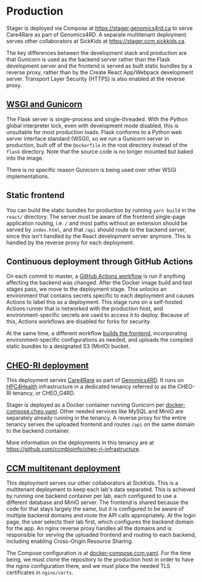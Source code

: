 # Production

Stager is deployed via Compose at https://stager.genomics4rd.ca to serve Care4Rare as part of Genomics4RD.
A separate multitenant deployment serves other collaborators at SickKids at https://stager.ccm.sickkids.ca.

The key differences between the development stack and production are that Gunicorn is used as the backend
server rather than the Flask development server and the frontend is served as built static bundles by a
reverse proxy, rather than by the Create React App/Webpack development server. Transport Layer Security
(HTTPS) is also enabled at the reverse proxy.

## [WSGI and Gunicorn](https://gunicorn.org/#docs)

The Flask server is single-process and single-threaded. With the Python global interpreter lock,
even with development mode disabled, this is unsuitable for most production loads. Flask conforms
to a Python web server interface standard (WSGI), so we run a Gunicorn server in production, built
off of the `Dockerfile` in the root directory instead of the `flask` directory. Note that the
source code is no longer mounted but baked into the image.

There is no specific reason Gunicorn is being used over other WSGI implementations.

## Static frontend

You can build the static bundles for production by running `yarn build` in the `react/` directory.
The server must be aware of the frontend single-page application routing, i.e. `/` and most paths
without an extension should be served by `index.html`, and that `/api` should route to the backend
server, since this isn't handled by the React development server anymore. This is handled by the
reverse proxy for each deployment.

## Continuous deployment through GitHub Actions

On each commit to master, a [GitHub Actions workflow](/.github/workflows/flask.yml) is run if anything
affecting the backend was changed. After the Docker image build and test stages pass, we move to the
deployment stage. This unlocks an environment that contains secrets specific to each deployment and
causes Actions to label this as a deployment. This stage runs on a self-hosted Actions runner that is
networked with the production host, and environment-specific secrets are used to access it to deploy.
Because of this, Actions workflows are disabled for forks for security.

At the same time, a different workflow [builds the frontend](/.github/workflows/react.yml),
incorporating environment-specific configurations as needed, and uploads the compiled static bundles
to a designated S3 (MinIO) bucket.

## [CHEO-RI deployment](https://stager.genomics4rd.ca)

This deployment serves [Care4Rare](http://care4rare.ca/) as part of [Genomics4RD](https://www.genomics4rd.ca/).
It runs on [HPC4Health](http://hpc4health.ca/) infrastructure in a dedicated tenancy referred to as
the CHEO-RI tenancy, or CHEO_G4RD.

Stager is deployed as a Docker container running Gunicorn per [docker-compose.cheo.yaml](/docker-compose.cheo.yaml).
Other needed services like MySQL and MinIO are separately already running in the tenancy. A reverse proxy for the entire
tenancy serves the uploaded frontend and routes `/api` on the same domain to the backend container.

More information on the deployments in this tenancy are at https://github.com/ccmbioinfo/cheo-ri-infrastructure.

## [CCM multitenant deployment](https://stager.ccm.sickkids.ca)

This deployment serves our other collaborators at SickKids. This is a multitenant deployment to keep
each lab's data separated. This is achieved by running one backend container per lab, each configured
to use a different database and MinIO server. The frontend is shared because the code for that stays
largely the same, but it is configured to be aware of multiple backend domains and route the API calls
appropriately. At the login page, the user selects their lab first, which configures the backend domain
for the app. An nginx reverse proxy handles all the domains and is responsible for serving the uploaded
frontend and routing to each backend, including enabling Cross-Origin Resource Sharing.

The Compose configuration is at [docker-compose.ccm.yaml](/docker-compose.ccm.yaml). For the time being,
we must clone the repository to the production host in order to have the nginx configuration there, and
we must place the needed TLS certificates in `nginx/certs`.

